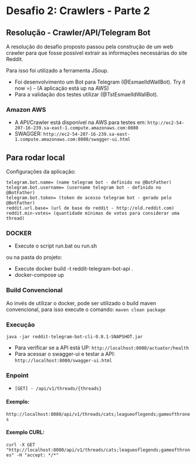 # Desafio 2: Crawlers - Parte 2

## Resolução - Crawler/API/Telegram Bot

A resolução do desafio proposto passou pela construção de um web crawler para que fosse possível 
extrair as informações necessárias do site Reddit.

Para isso foi utilizado a ferramenta JSoup.

* Foi desenvolvimento um Bot para Telegram (@EsmaelIdWallBot). Try it now =) - (A aplicação está up na AWS)
* Para a validação dos testes utilizar (@TstEsmaelIdWallBot).

### Amazon AWS

* A API/Crawler está disponível na AWS para testes em: `http://ec2-54-207-16-239.sa-east-1.compute.amazonaws.com:8080`
* SWAGGER: `http://ec2-54-207-16-239.sa-east-1.compute.amazonaws.com:8080/swagger-ui.html`

## Para rodar local
Configurações da aplicação:

    telegram.bot.name= (name telegram bot - definido no @BotFather)
    telegram.bot.username= (username telegram bot - definido no @BotFather)
    telegram.bot.token= (token de acesso telegram bot - gerado pelo @BotFather)
    reddit.url.base= (url de base do reddit - http://old.reddit.com)
    reddit.min-votes= (quantidade mínimas de votos para considerar uma thread)
    
### DOCKER
* Execute o script run.bat ou run.sh

ou na pasta do projeto:

* Execute docker build -t reddit-telegram-bot-api . 
* docker-compose up

### Build Convencional
Ao invés de utilizar o docker, pode ser utilizado o build maven convencional, para isso execute o comando: 
`maven clean package`

### Execução

`java -jar reddit-telegram-bot-cli-0.0.1-SNAPSHOT.jar`

* Para verificar se a API está UP: `http://localhost:8080/actuator/health`
* Para acessar o swagger-ui e testar a API: `http://localhost:8080/swagger-ui.html`

### Enpoint

* `[GET] - /api/v1/threads/{threads}`

#### Exemplo:

`http://localhost:8080/api/v1/threads/cats;leagueoflegends;gameofthrones`

#### Exemplo CURL:

`curl -X GET "http://localhost:8080/api/v1/threads/cats;leagueoflegends;gameofthrones" -H "accept: */*"`



